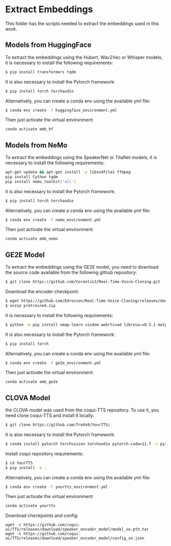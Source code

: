 # Extract Embeddings

This folder has the scripts needed to extract the embeddings used in this work.

## Models from HuggingFace

To extract the embeddings using the Hubert, Wav2Vec or Whisper models, it is necessary to install the following requirements:

```bash
$ pip install transformers tqdm 
```

It is also necessary to install the Pytorch framework:

```bash
$ pip install torch torchaudio
```

Alternatively, you can create a conda env using the available yml file:

```bash
$ conda env create -f huggingface_environment.yml
```

Then just activate the virtual environment:

```bash
conda activate emb_hf
```

## Models from NeMo

To extract the embeddings using the SpeakerNet or TitaNet models, it is necessary to install the following requirements:

```bash
apt-get update && apt-get install -y libsndfile1 ffmpeg
pip install Cython tqdm
pip install nemo_toolkit['all']
```
It is also necessary to install the Pytorch framework:

```bash
$ pip install torch torchaudio
```

Alternatively, you can create a conda env using the available yml file:

```bash
$ conda env create -f nemo_environment.yml
```

Then just activate the virtual environment:

```bash
conda activate emb_nemo
```


## GE2E Model

To extract the embeddings using the GE2E model, you need to download the source code available from the following github repository:

```bash
$ git clone https://github.com/CorentinJ/Real-Time-Voice-Cloning.git
```
Download the encoder checkpoint:

```bash
$ wget https://github.com/Edresson/Real-Time-Voice-Cloning/releases/download/checkpoints/pretrained.zip
$ unzip pretrained.zip
```

It is necessary to install the following requirements:

```bash
$ python -m pip install umap-learn visdom webrtcvad librosa>=0.5.1 matplotlib>=2.0.2 numpy>=1.14.0  scipy>=1.0.0  tqdm sounddevice Unidecode inflect multiprocess numba
```

It is also necessary to install the Pytorch framework:

```bash
$ pip install torch
```

Alternatively, you can create a conda env using the available yml file:

```bash
$ conda env create -f ge2e_environment.yml
```

Then just activate the virtual environment:

```bash
conda activate emb_ge2e
```

## CLOVA Model

the CLOVA model was used from the coqui-TTS repository. To use it, you need clone coqui-TTS and install it locally.

```bash
$ git clone https://github.com/freds0/YourTTS/
```

It is also necessary to install the Pytorch framework:

```bash
$ conda install pytorch torchvision torchaudio pytorch-cuda=11.7 -c pytorch -c nvidia
```

Install coqui repository requirements:

```bash
$ cd YourTTS
$ pip install -e .
```

Alternatively, you can create a conda env using the available yml file:

```bash
$ conda env create -f yourtts_environment.yml
```

Then just activate the virtual environment:

```bash
conda activate yourtts
```

Download checkpoints and config:
```
wget -c https://github.com/coqui-ai/TTS/releases/download/speaker_encoder_model/model_se.pth.tar
wget -c https://github.com/coqui-ai/TTS/releases/download/speaker_encoder_model/config_se.json
```
